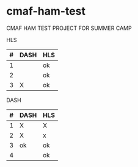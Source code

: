 # cmaf-ham-test
CMAF HAM TEST PROJECT FOR SUMMER CAMP

HLS

| #   | DASH | HLS  |
| --- | ---- | ---- |
|    1 |      |  ok    |
|     2|      |   ok   |
| 3   |   X   |   ok  |

DASH


| #   | DASH | HLS    |
| --- | ---- | --- |
| 1   |    X  |   X  |
| 2   |    X  |    x |
| 3   |    ok  |   ok |
| 4   |  |  ok   |  ok
